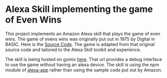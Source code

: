 Alexa Skill implementing the game of Even Wins
=========================

This project implements an Amazon Alexa skill that plays the game of even wins.  The game of evens wins was originally put out in 1975 by Digital in BASIC.  Here is the [Source Code](http://www.atariarchives.org/basicgames/showpage.php?page=62).  The game is adapted from that original source code and tailored to the Alexa Skill toolkit and experience.

The skill is being hosted on gomix [here](https://dark-distance.gomix.me/alexa/even_wins_game).  That url provides a debug interface to use the game without having an alexa device. The skill is using the npm module of [alexa-app](https://www.npmjs.com/package/alexa-app) rather than using the sample code put out by Amazon.